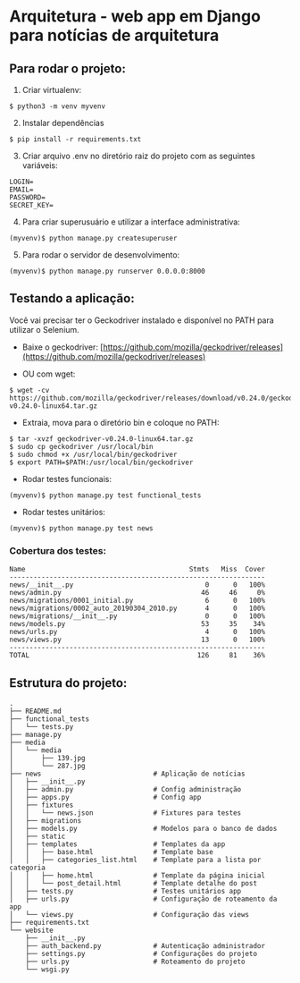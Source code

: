 # Arquitetura - web app em Django para notícias de arquitetura

## Para rodar o projeto:

1. Criar virtualenv:
```
$ python3 -m venv myvenv
```

2. Instalar dependências
```
$ pip install -r requirements.txt
```

3. Criar arquivo .env no diretório raiz do projeto com as seguintes variáveis:
```
LOGIN=
EMAIL=
PASSWORD=
SECRET_KEY=
```

4. Para criar superusuário e utilizar a interface administrativa:
```
(myvenv)$ python manage.py createsuperuser
```

5. Para rodar o servidor de desenvolvimento:
```
(myvenv)$ python manage.py runserver 0.0.0.0:8000
```

## Testando a aplicação:

Você vai precisar ter o Geckodriver instalado e disponível no PATH para utilizar o Selenium.

- Baixe o geckodriver:
[https://github.com/mozilla/geckodriver/releases](https://github.com/mozilla/geckodriver/releases)

- OU com wget:
```
$ wget -cv https://github.com/mozilla/geckodriver/releases/download/v0.24.0/geckodriver-v0.24.0-linux64.tar.gz
```

- Extraia, mova para o diretório bin e coloque no PATH:
```
$ tar -xvzf geckodriver-v0.24.0-linux64.tar.gz
$ sudo cp geckodriver /usr/local/bin
$ sudo chmod +x /usr/local/bin/geckodriver
$ export PATH=$PATH:/usr/local/bin/geckodriver
```

- Rodar testes funcionais:
```
(myvenv)$ python manage.py test functional_tests
```

- Rodar testes unitários:
```
(myvenv)$ python manage.py test news
```

### Cobertura dos testes:
```
Name                                         Stmts   Miss  Cover
----------------------------------------------------------------
news/__init__.py                                 0      0   100%
news/admin.py                                   46     46     0%
news/migrations/0001_initial.py                  6      0   100%
news/migrations/0002_auto_20190304_2010.py       4      0   100%
news/migrations/__init__.py                      0      0   100%
news/models.py                                  53     35    34%
news/urls.py                                     4      0   100%
news/views.py                                   13      0   100%
----------------------------------------------------------------
TOTAL                                          126     81    36%
```

## Estrutura do projeto:
```
.
├── README.md
├── functional_tests
│   └── tests.py
├── manage.py
├── media
│   └── media
│       ├── 139.jpg
│       └── 287.jpg
├── news                            # Aplicação de notícias
│   ├── __init__.py
│   ├── admin.py                    # Config administração
│   ├── apps.py                     # Config app
│   ├── fixtures
│   │   └── news.json               # Fixtures para testes
│   ├── migrations
│   ├── models.py                   # Modelos para o banco de dados
│   ├── static
│   ├── templates                   # Templates da app
│   │   ├── base.html               # Template base
│   │   ├── categories_list.html    # Template para a lista por categoria
│   │   ├── home.html               # Template da página inicial
│   │   └── post_detail.html        # Template detalhe do post
│   ├── tests.py                    # Testes unitários app
│   ├── urls.py                     # Configuração de roteamento da app
│   └── views.py                    # Configuração das views
├── requirements.txt
└── website
    ├── __init__.py
    ├── auth_backend.py             # Autenticação administrador
    ├── settings.py                 # Configurações do projeto
    ├── urls.py                     # Roteamento do projeto
    └── wsgi.py
```
